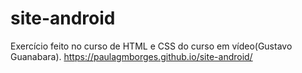# site-android
Exercício feito no curso de HTML e CSS do curso em vídeo(Gustavo Guanabara).
https://paulagmborges.github.io/site-android/
